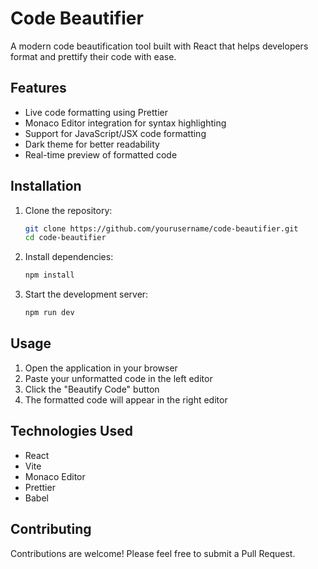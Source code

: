 # Code Beautifier

A modern code beautification tool built with React that helps developers format and prettify their code with ease.

## Features

- Live code formatting using Prettier
- Monaco Editor integration for syntax highlighting
- Support for JavaScript/JSX code formatting
- Dark theme for better readability
- Real-time preview of formatted code

## Installation

1. Clone the repository:
   ```bash
   git clone https://github.com/yourusername/code-beautifier.git
   cd code-beautifier
   ```

2. Install dependencies:
   ```bash
   npm install
   ```

3. Start the development server:
   ```bash
   npm run dev
   ```

## Usage

1. Open the application in your browser
2. Paste your unformatted code in the left editor
3. Click the "Beautify Code" button
4. The formatted code will appear in the right editor

## Technologies Used

- React
- Vite
- Monaco Editor
- Prettier
- Babel

## Contributing

Contributions are welcome! Please feel free to submit a Pull Request.
